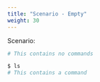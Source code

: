 ```yaml
---
title: "Scenario - Empty"
weight: 30
---
```


Scenario:

```bash
# This contains no commands
```

```bash
$ ls
# This contains a command
```
